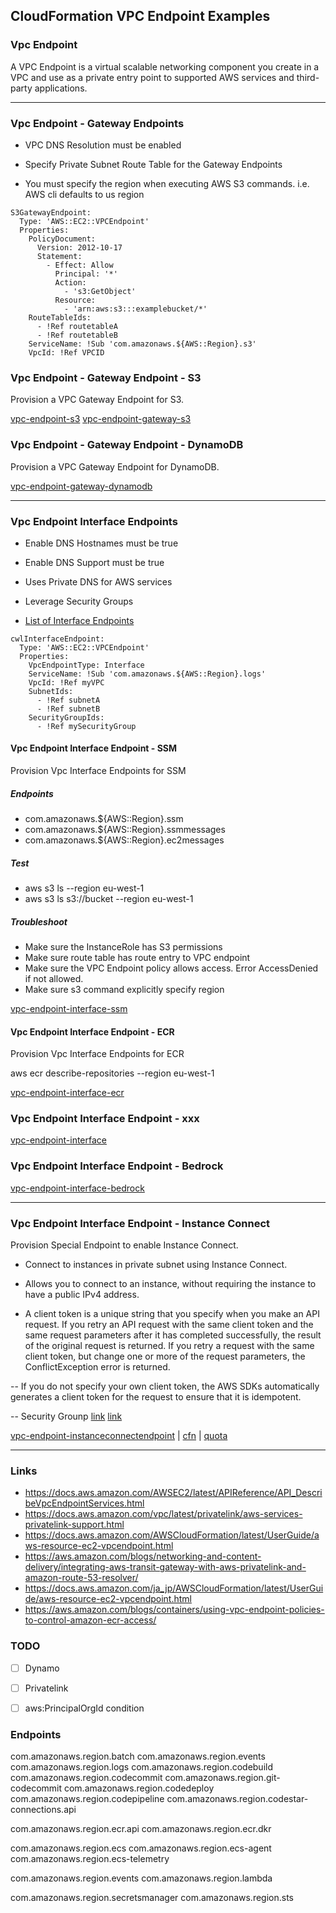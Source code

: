 ## CloudFormation VPC Endpoint Examples

### Vpc Endpoint

A VPC Endpoint is a virtual scalable networking component you create in a VPC and use as a private entry point to supported AWS services and third-party applications.

---

### Vpc Endpoint - Gateway Endpoints

- VPC DNS Resolution must be enabled

- Specify Private Subnet Route Table for the Gateway Endpoints

- You must specify the region when executing AWS S3 commands. i.e. AWS cli defaults to us region

```
S3GatewayEndpoint:
  Type: 'AWS::EC2::VPCEndpoint'
  Properties:
    PolicyDocument:
      Version: 2012-10-17
      Statement:
        - Effect: Allow
          Principal: '*'
          Action:
            - 's3:GetObject'
          Resource:
            - 'arn:aws:s3:::examplebucket/*'
    RouteTableIds:
      - !Ref routetableA
      - !Ref routetableB
    ServiceName: !Sub 'com.amazonaws.${AWS::Region}.s3'
    VpcId: !Ref VPCID
```


### Vpc Endpoint - Gateway Endpoint - S3

Provision a VPC Gateway Endpoint for S3.

[vpc-endpoint-s3](vpc-endpoint-s3.yaml)
[vpc-endpoint-gateway-s3](vpc-endpoint-gateway-s3.yaml)

### Vpc Endpoint - Gateway Endpoint - DynamoDB

Provision a VPC Gateway Endpoint for DynamoDB.

[vpc-endpoint-gateway-dynamodb](vpc-endpoint-gateway-dynamodb.yaml)

---

### Vpc Endpoint Interface Endpoints

- Enable DNS Hostnames must be true

- Enable DNS Support must be true

- Uses Private DNS for AWS services

- Leverage Security Groups


- [List of Interface Endpoints](https://docs.aws.amazon.com/vpc/latest/privatelink/aws-services-privatelink-support.html)

```
cwlInterfaceEndpoint:
  Type: 'AWS::EC2::VPCEndpoint'
  Properties:
    VpcEndpointType: Interface
    ServiceName: !Sub 'com.amazonaws.${AWS::Region}.logs'
    VpcId: !Ref myVPC
    SubnetIds: 
      - !Ref subnetA
      - !Ref subnetB
    SecurityGroupIds:
      - !Ref mySecurityGroup
```


#### Vpc Endpoint Interface Endpoint - SSM

Provision Vpc Interface Endpoints for SSM

##### Endpoints
- com.amazonaws.${AWS::Region}.ssm
- com.amazonaws.${AWS::Region}.ssmmessages
- com.amazonaws.${AWS::Region}.ec2messages

##### Test
- aws s3 ls --region eu-west-1
- aws s3 ls s3://bucket --region eu-west-1

##### Troubleshoot
- Make sure the InstanceRole has S3 permissions
- Make sure route table has route entry to VPC endpoint
- Make sure the VPC Endpoint policy allows access. Error AccessDenied if not allowed.
- Make sure s3 command explicitly specify region

[vpc-endpoint-interface-ssm](vpc-endpoint-interface-ssm.yaml)

#### Vpc Endpoint Interface Endpoint - ECR

Provision Vpc Interface Endpoints for ECR

aws ecr describe-repositories --region eu-west-1

[vpc-endpoint-interface-ecr](vpc-endpoint-interface-ecr.yaml)

### Vpc Endpoint Interface Endpoint - xxx

[vpc-endpoint-interface](vpc-endpoint-interface.yaml)

### Vpc Endpoint Interface Endpoint - Bedrock

[vpc-endpoint-interface-bedrock](vpc-endpoint-interface-bedrock.yaml)

--- 

### Vpc Endpoint Interface Endpoint - Instance Connect

Provision Special Endpoint to enable Instance Connect.

- Connect to instances in private subnet using Instance Connect.
- Allows you to connect to an instance, without requiring the instance to have a public IPv4 address.

- A client token is a unique string that you specify when you make an API request. If you retry an API request with the same client token and the same request parameters after it has completed successfully, the result of the original request is returned. If you retry a request with the same client token, but change one or more of the request parameters, the ConflictException error is returned.

-- If you do not specify your own client token, the AWS SDKs automatically generates a client token for the request to ensure that it is idempotent.

-- Security Grounp [link](https://docs.aws.amazon.com/AWSEC2/latest/UserGuide/eice-security-groups.html)
[link](https://repost.aws/knowledge-center/connect-http-https-ec2)

[vpc-endpoint-instanceconnectendpoint](vpc-endpoint-instanceconnectendpoint.yaml) | 
[cfn](https://docs.aws.amazon.com/ja_jp/AWSCloudFormation/latest/UserGuide/aws-resource-ec2-instanceconnectendpoint.html) | [quota](https://docs.aws.amazon.com/AWSEC2/latest/UserGuide/eice-quotas.html)

---

### Links

- https://docs.aws.amazon.com/AWSEC2/latest/APIReference/API_DescribeVpcEndpointServices.html
- https://docs.aws.amazon.com/vpc/latest/privatelink/aws-services-privatelink-support.html
- https://docs.aws.amazon.com/AWSCloudFormation/latest/UserGuide/aws-resource-ec2-vpcendpoint.html
- https://aws.amazon.com/blogs/networking-and-content-delivery/integrating-aws-transit-gateway-with-aws-privatelink-and-amazon-route-53-resolver/
- https://docs.aws.amazon.com/ja_jp/AWSCloudFormation/latest/UserGuide/aws-resource-ec2-vpcendpoint.html
- https://aws.amazon.com/blogs/containers/using-vpc-endpoint-policies-to-control-amazon-ecr-access/

### TODO

- [ ] Dynamo

- [ ] Privatelink

- [ ] aws:PrincipalOrgId condition

### Endpoints

com.amazonaws.region.batch
com.amazonaws.region.events
com.amazonaws.region.logs
com.amazonaws.region.codebuild
com.amazonaws.region.codecommit
com.amazonaws.region.git-codecommit
com.amazonaws.region.codedeploy
com.amazonaws.region.codepipeline
com.amazonaws.region.codestar-connections.api

com.amazonaws.region.ecr.api
com.amazonaws.region.ecr.dkr

com.amazonaws.region.ecs
com.amazonaws.region.ecs-agent
com.amazonaws.region.ecs-telemetry

com.amazonaws.region.events
com.amazonaws.region.lambda

com.amazonaws.region.secretsmanager
com.amazonaws.region.sts
